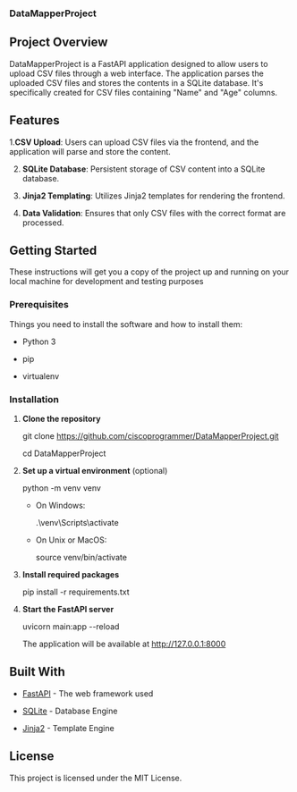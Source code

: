 ### DataMapperProject



## Project Overview

DataMapperProject is a FastAPI application designed to allow users to upload CSV files through a web interface. The application parses the uploaded CSV files and stores the contents in a SQLite database. It's specifically created for CSV files containing "Name" and "Age" columns.

## Features

  1.**CSV Upload**: Users can upload CSV files via the frontend, and the application will parse and store the content.


  2. **SQLite Database**: Persistent storage of CSV content into a SQLite database.


  3. **Jinja2 Templating**: Utilizes Jinja2 templates for rendering the frontend.


  4. **Data Validation**: Ensures that only CSV files with the correct format are processed.

## Getting Started

These instructions will get you a copy of the project up and running on your local machine for development and testing purposes



### Prerequisites

 Things you need to install the software and how to install them:

- Python 3


- pip


- virtualenv 

### Installation



1. **Clone the repository**

    
    git clone https://github.com/ciscoprogrammer/DataMapperProject.git


    cd DataMapperProject
    

2. **Set up a virtual environment** (optional)

    
    python -m venv venv
    

    - On Windows:

        
        .\venv\Scripts\activate
        

    - On Unix or MacOS:

        
        source venv/bin/activate


        

3. **Install required packages**

    
    pip install -r requirements.txt


    

4. **Start the FastAPI server**

   
    uvicorn main:app --reload


    

    The application will be available at http://127.0.0.1:8000





## Built With


- [FastAPI](https://fastapi.tiangolo.com/) - The web framework used



- [SQLite](https://www.sqlite.org/index.html) - Database Engine




- [Jinja2](https://jinja.palletsprojects.com/en/2.11.x/) - Template Engine




## License 



This project is licensed under the MIT License.



